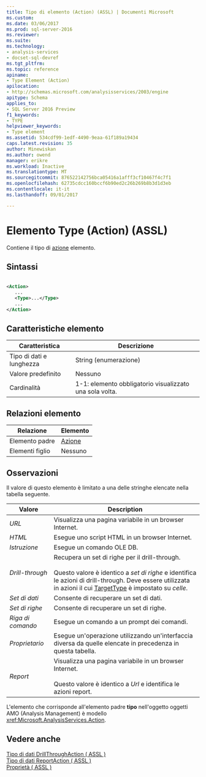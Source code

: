 ```yaml
---
title: Tipo di elemento (Action) (ASSL) | Documenti Microsoft
ms.custom: 
ms.date: 03/06/2017
ms.prod: sql-server-2016
ms.reviewer: 
ms.suite: 
ms.technology:
- analysis-services
- docset-sql-devref
ms.tgt_pltfrm: 
ms.topic: reference
apiname:
- Type Element (Action)
apilocation:
- http://schemas.microsoft.com/analysisservices/2003/engine
apitype: Schema
applies_to:
- SQL Server 2016 Preview
f1_keywords:
- TYPE
helpviewer_keywords:
- Type element
ms.assetid: 534cdf99-1edf-4490-9eaa-61f189a19434
caps.latest.revision: 35
author: Minewiskan
ms.author: owend
manager: erikre
ms.workload: Inactive
ms.translationtype: MT
ms.sourcegitcommit: 876522142756bca05416a1afff3cf10467f4c7f1
ms.openlocfilehash: 62735cdcc160bccf6b90ed2c26b269b8b3d1d3eb
ms.contentlocale: it-it
ms.lasthandoff: 09/01/2017

---
```

# <a name="type-element-action-assl"></a>Elemento Type (Action) (ASSL)
  Contiene il tipo di [azione](../../../analysis-services/scripting/objects/action-element-assl.md) elemento.  
  
## <a name="syntax"></a>Sintassi  
  
```xml  
  
<Action>  
   ...  
   <Type>...</Type>  
   ...  
</Action>  
```  
  
## <a name="element-characteristics"></a>Caratteristiche elemento  
  
|Caratteristica|Descrizione|  
|--------------------|-----------------|  
|Tipo di dati e lunghezza|String (enumerazione)|  
|Valore predefinito|Nessuno|  
|Cardinalità|1-1: elemento obbligatorio visualizzato una sola volta.|  
  
## <a name="element-relationships"></a>Relazioni elemento  
  
|Relazione|Elemento|  
|------------------|-------------|  
|Elemento padre|[Azione](../../../analysis-services/scripting/objects/action-element-assl.md)|  
|Elementi figlio|Nessuno|  
  
## <a name="remarks"></a>Osservazioni  
 Il valore di questo elemento è limitato a una delle stringhe elencate nella tabella seguente.  
  
|Valore|Description|  
|-----------|-----------------|  
|*URL*|Visualizza una pagina variabile in un browser Internet.|  
|*HTML*|Esegue uno script HTML in un browser Internet.|  
|*Istruzione*|Esegue un comando OLE DB.|  
|*Drill-through*|Recupera un set di righe per il drill-through.<br /><br /> Questo valore è identico a *set di righe* e identifica le azioni di drill-through. Deve essere utilizzata in azioni il cui [TargetType](../../../analysis-services/scripting/properties/targettype-element-assl.md) è impostato su *celle*.|  
|*Set di dati*|Consente di recuperare un set di dati.|  
|*Set di righe*|Consente di recuperare un set di righe.|  
|*Riga di comando*|Esegue un comando a un prompt dei comandi.|  
|*Proprietario*|Esegue un'operazione utilizzando un'interfaccia diversa da quelle elencate in precedenza in questa tabella.|  
|*Report*|Visualizza una pagina variabile in un browser Internet.<br /><br /> Questo valore è identico a *Url* e identifica le azioni report.|  
  
 L'elemento che corrisponde all'elemento padre **tipo** nell'oggetto oggetti AMO (Analysis Management) è modello <xref:Microsoft.AnalysisServices.Action>.  
  
## <a name="see-also"></a>Vedere anche  
 [Tipo di dati DrillThroughAction &#40; ASSL &#41;](../../../analysis-services/scripting/data-type/drillthroughaction-data-type-assl.md)   
 [Tipo di dati ReportAction &#40; ASSL &#41;](../../../analysis-services/scripting/data-type/reportaction-data-type-assl.md)   
 [Proprietà &#40; ASSL &#41;](../../../analysis-services/scripting/properties/properties-assl.md)  
  
  

